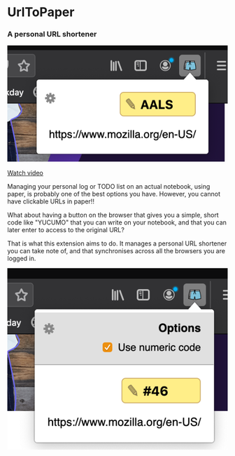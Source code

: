 # UrlToPaper

### A personal URL shortener


![sshot1](sshot1.png)

[Watch video](https://youtu.be/PeO9ZYjI40A)

Managing your personal log or TODO list on an actual notebook, using paper, is probably one of the best options you have. However, you cannot have clickable URLs in paper!!

What about having a button on the browser that gives you a simple, short code like "YUCUMO" that you can write on your notebook, and that you can later enter to access to the original URL?

That is what this extension aims to do. It manages a personal URL shortener you can take note of, and that synchronises across all the browsers you are logged in.

![sshot2](sshot2.png)
